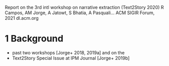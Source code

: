 Report on the 3rd intl workshop on narrative extraction (Text2Story 2020)
R Campos, AM Jorge, A Jatowt, S Bhatia, A Pasquali…
ACM SIGIR Forum, 2021 dl.acm.org


# 1 Background

* past two workshops [Jorge+ 2018, 2019a] and on the
* Text2Story Special Issue at IPM Journal [Jorge+ 2019b]
